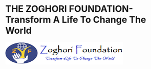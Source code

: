 <h1><b>THE ZOGHORI FOUNDATION-Transform A Life To Change The World</b></h1>
<img src="images/zoghorilogo223.png">
